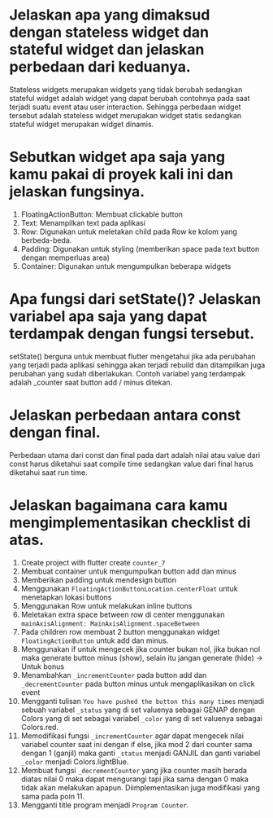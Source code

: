 # Jelaskan apa yang dimaksud dengan stateless widget dan stateful widget dan jelaskan perbedaan dari keduanya.
Stateless widgets merupakan widgets yang tidak berubah sedangkan stateful widget adalah widget yang dapat berubah contohnya pada saat terjadi suatu event atau user interaction. Sehingga perbedaan widget tersebut adalah stateless widget merupakan widget statis sedangkan stateful widget merupakan widget dinamis.

# Sebutkan widget apa saja yang kamu pakai di proyek kali ini dan jelaskan fungsinya.
1. FloatingActionButton: Membuat clickable button
2. Text: Menampilkan text pada aplikasi
3. Row: Digunakan untuk meletakan child pada Row ke kolom yang berbeda-beda.
4. Padding: Digunakan untuk styling (memberikan space pada text button dengan memperluas area)
5. Container: Digunakan untuk mengumpulkan beberapa widgets

# Apa fungsi dari setState()? Jelaskan variabel apa saja yang dapat terdampak dengan fungsi tersebut.
setState() berguna untuk membuat flutter mengetahui jika ada perubahan yang terjadi pada aplikasi sehingga akan terjadi rebuild dan ditampilkan juga perubahan yang sudah diberlakukan. Contoh variabel yang terdampak adalah _counter saat button add / minus ditekan.

# Jelaskan perbedaan antara const dengan final.
Perbedaan utama dari const dan final pada dart adalah nilai atau value dari const harus diketahui saat compile time sedangkan value dari final harus diketahui saat run time.

# Jelaskan bagaimana cara kamu mengimplementasikan checklist di atas.
1. Create project with flutter create ```counter_7```
2. Membuat container untuk mengumpulkan button add dan minus
3. Memberikan padding untuk mendesign button
4. Menggunakan ```FloatingActionButtonLocation.centerFloat``` untuk menetapkan lokasi buttons
5. Menggunakan Row untuk melakukan inline buttons
6. Meletakan extra space between row di center menggunakan ```mainAxisAlignment: MainAxisAlignment.spaceBetween```
7. Pada children row membuat 2 button menggunakan widget ```FloatingActionButton``` untuk add dan minus.
8. Menggunakan if untuk mengecek jika counter bukan nol, jika bukan nol maka generate button minus (show), selain itu jangan generate (hide) -> Untuk bonus
9. Menambahkan ```_incrementCounter``` pada button add dan ```_decrementCounter``` pada button minus untuk mengaplikasikan on click event
10. Mengganti tulisan ```You have pushed the button this many times``` menjadi sebuah variabel ```_status``` yang di set valuenya sebagai GENAP dengan Colors yang di set sebagai variabel ```_color``` yang di set valuenya sebagai Colors.red.
11. Memodifikasi fungsi ```_incrementCounter``` agar dapat mengecek nilai variabel counter saat ini dengan if else, jika mod 2 dari counter sama dengan 1 (ganjil) maka ganti ```_status``` menjadi GANJIL dan ganti variabel ```_color``` menjadi Colors.lightBlue.
12. Membuat fungsi ```_decrementCounter``` yang jika counter masih berada diatas nilai 0 maka dapat mengurangi tapi jika sama dengan 0 maka tidak akan melakukan apapun. Diimplementasikan juga modifikasi yang sama pada poin 11.
13. Mengganti title program menjadi ```Program Counter```.